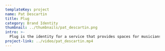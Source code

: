 ```yaml
---
templateKey: project
name: Pat Descartin
title: Plug
category: Brand Identity
thumbnail: ../thumbnails/pat_descartin.png
intro: >-
  Plug is the identity for a service that provides spaces for musicians to play their own pop-up shows which are hosted by local businesses. Plug's identity stems from the idea of connectedness and the ability to bring two parts, or groups of people, together.
project-link: ../video/pat_descartin.mp4
---
```

